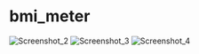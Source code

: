 # bmi_meter

![Screenshot_2](https://user-images.githubusercontent.com/90089792/150648804-d88a89a6-4fc5-4ec5-9400-c350d653a81e.png)
![Screenshot_3](https://user-images.githubusercontent.com/90089792/150648809-82691936-6811-4384-9330-6def11368d1e.png)
![Screenshot_4](https://user-images.githubusercontent.com/90089792/150648812-bae9b6e6-4d15-4194-af59-ea08d875bc79.png)
